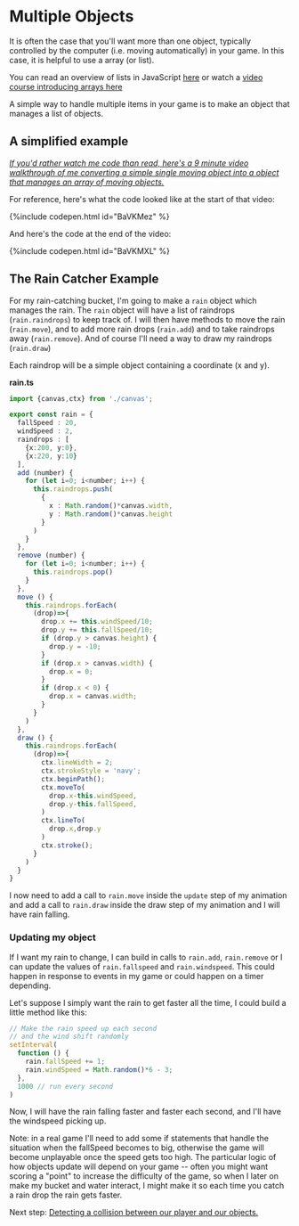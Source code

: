 # Multiple Objects

It is often the case that you'll want more than one object, typically controlled by the computer (i.e. moving automatically) in your game. In this case, it is helpful to use a array (or list).

You can read an overview of lists in JavaScript [here](../../fundamentals/lists.md) or watch a [video course introducing arrays here](https://www.yout-ube.com/watch?v=oigfaZ5ApsM)

A simple way to handle multiple items in your game is to make an object that manages a list of objects.

## A simplified example

[*If you'd rather watch me code than read, here's a 9 minute video walkthrough of me converting a simple single moving object into a object that manages an *array* of moving objects.*](https://youtu.be/ihyL1c5e7aI)

For reference, here's what the code looked like at the start of that video:

{%include codepen.html id="BaVKMez" %}

And here's the code at the end of the video:

{%include codepen.html id="BaVKMXL" %}

## The Rain Catcher Example

For my rain-catching bucket, I'm going to make a `rain` object which manages the rain. The `rain` object will have a list of raindrops (`rain.raindrops`) to keep track of. I will then have methods to move the rain (`rain.move`), and to add more rain drops (`rain.add`) and to take raindrops away (`rain.remove`). And of course I'll need a way to draw my raindrops (`rain.draw`)

Each raindrop will be a simple object containing a coordinate (x and y).

**rain.ts**
```typescript
import {canvas,ctx} from './canvas';

export const rain = {
  fallSpeed : 20,
  windSpeed : 2,
  raindrops : [
    {x:200, y:0},
    {x:220, y:10}
  ],
  add (number) {
    for (let i=0; i<number; i++) {
      this.raindrops.push(
        {
          x : Math.random()*canvas.width,
          y : Math.random()*canvas.height
        }
      )
    }
  },
  remove (number) {
    for (let i=0; i<number; i++) {
      this.raindrops.pop()
    }
  },
  move () {
    this.raindrops.forEach(
      (drop)=>{
        drop.x += this.windSpeed/10;
        drop.y += this.fallSpeed/10;
        if (drop.y > canvas.height) {
          drop.y = -10;
        }
        if (drop.x > canvas.width) {
          drop.x = 0;
        }
        if (drop.x < 0) {
          drop.x = canvas.width;
        }
      }
    )
  },
  draw () {
    this.raindrops.forEach(
      (drop)=>{
        ctx.lineWidth = 2;
        ctx.strokeStyle = 'navy';
        ctx.beginPath();
        ctx.moveTo(
          drop.x-this.windSpeed,
          drop.y-this.fallSpeed,
        )
        ctx.lineTo(
          drop.x,drop.y
        )
        ctx.stroke();
      }
    )
  }
}
```

I now need to add a call to `rain.move` inside the `update` step of my animation and add a call to `rain.draw` inside the draw step of my animation and I will have rain falling.

### Updating my object

If I want my rain to change, I can build in calls to `rain.add`, `rain.remove` or I can update the values of `rain.fallspeed` and `rain.windspeed`. This could happen in response to events in my game or could happen on a timer depending.

Let's suppose I simply want the rain to get faster all the time, I could build a little method like this:

```typescript
// Make the rain speed up each second
// and the wind shift randomly
setInterval(
  function () {
    rain.fallSpeed += 1;
    rain.windSpeed = Math.random()*6 - 3;
  },
  1000 // run every second
)
```

Now, I will have the rain falling faster and faster each second, and I'll have the windspeed picking up.

Note: in a real game I'll need to add some if statements that handle the situation when the fallSpeed becomes to big, otherwise the game will become unplayable once the speed gets too high. The particular logic of how objects update will depend on your game -- often you might want scoring a "point" to increase the difficulty of the game, so when I later on make my bucket and water interact, I might make it so each time you catch a rain drop the rain gets faster.

Next step: [Detecting a collision between our player and our objects.](collisions.md)
